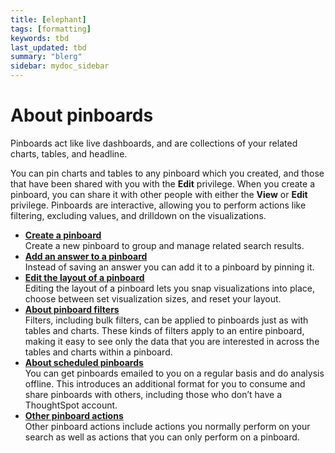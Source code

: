 ```yaml
---
title: [elephant]
tags: [formatting]
keywords: tbd
last_updated: tbd
summary: "blerg"
sidebar: mydoc_sidebar
---
```

# About pinboards

Pinboards act like live dashboards, and are collections of your related charts, tables, and headline.

You can pin charts and tables to any pinboard which you created, and those that have been shared with you with the **Edit** privilege. When you create a pinboard, you can share it with other people with either the **View** or **Edit** privilege. Pinboards are interactive, allowing you to perform actions like filtering, excluding values, and drilldown on the visualizations.

-   **[Create a pinboard](../../../pages/end_user_guide/pinboards/create_a_pinboard.html)**  
Create a new pinboard to group and manage related search results.
-   **[Add an answer to a pinboard](../../../pages/end_user_guide/pinboards/add_an_answer_to_a_pinboard.html)**  
Instead of saving an answer you can add it to a pinboard by pinning it.
-   **[Edit the layout of a pinboard](../../../pages/end_user_guide/pinboards/edit_the_layout_of_a_pinboard.html)**  
Editing the layout of a pinboard lets you snap visualizations into place, choose between set visualization sizes, and reset your layout.
-   **[About pinboard filters](../../../admin/complex_searches/about_pinboard_filters.html)**  
Filters, including bulk filters, can be applied to pinboards just as with tables and charts. These kinds of filters apply to an entire pinboard, making it easy to see only the data that you are interested in across the tables and charts within a pinboard.
-   **[About scheduled pinboards](../../../admin/manage_jobs/about_scheduled_pinboards.html)**  
You can get pinboards emailed to you on a regular basis and do analysis offline. This introduces an additional format for you to consume and share pinboards with others, including those who don’t have a ThoughtSpot account.
-   **[Other pinboard actions](../../../pages/end_user_guide/pinboards/pinboard_actions.html)**  
Other pinboard actions include actions you normally perform on your search as well as actions that you can only perform on a pinboard.

